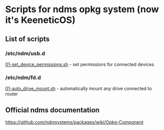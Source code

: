 # Scripts for ndms opkg system (now it's KeeneticOS)

## List of scripts

### /etc/ndm/usb.d
[01-set_device_permissions.sh](../main/etc/ndm/usb.d/01-set_device_permissions.sh) - set permissions for connected devices

### /etc/ndm/fd.d
[01-auto_drive_mount.sh](../main/etc/ndm/fs.d/01-auto_drive_mount.sh) - automatically mount any drive connected to router

## Official ndms documentation 
https://github.com/ndmsystems/packages/wiki/Opkg-Component
